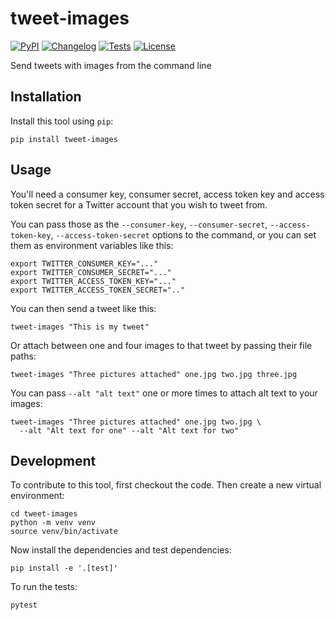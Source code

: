 # tweet-images

[![PyPI](https://img.shields.io/pypi/v/tweet-images.svg)](https://pypi.org/project/tweet-images/)
[![Changelog](https://img.shields.io/github/v/release/simonw/tweet-images?include_prereleases&label=changelog)](https://github.com/simonw/tweet-images/releases)
[![Tests](https://github.com/simonw/tweet-images/workflows/Test/badge.svg)](https://github.com/simonw/tweet-images/actions?query=workflow%3ATest)
[![License](https://img.shields.io/badge/license-Apache%202.0-blue.svg)](https://github.com/simonw/tweet-images/blob/master/LICENSE)

Send tweets with images from the command line

## Installation

Install this tool using `pip`:

    pip install tweet-images

## Usage

You'll need a consumer key, consumer secret, access token key and access token secret for a Twitter account that you wish to tweet from.

You can pass those as the `--consumer-key`, `--consumer-secret`, `--access-token-key`, `--access-token-secret` options to the command, or you can set them as environment variables like this:
```
export TWITTER_CONSUMER_KEY="..."
export TWITTER_CONSUMER_SECRET="..."
export TWITTER_ACCESS_TOKEN_KEY="..."
export TWITTER_ACCESS_TOKEN_SECRET=".."
```

You can then send a tweet like this:

    tweet-images "This is my tweet"

Or attach between one and four images to that tweet by passing their file paths:

    tweet-images "Three pictures attached" one.jpg two.jpg three.jpg

You can pass `--alt "alt text"` one or more times to attach alt text to your images:

    tweet-images "Three pictures attached" one.jpg two.jpg \
      --alt "Alt text for one" --alt "Alt text for two"

## Development

To contribute to this tool, first checkout the code. Then create a new virtual environment:

    cd tweet-images
    python -m venv venv
    source venv/bin/activate

Now install the dependencies and test dependencies:

    pip install -e '.[test]'

To run the tests:

    pytest
